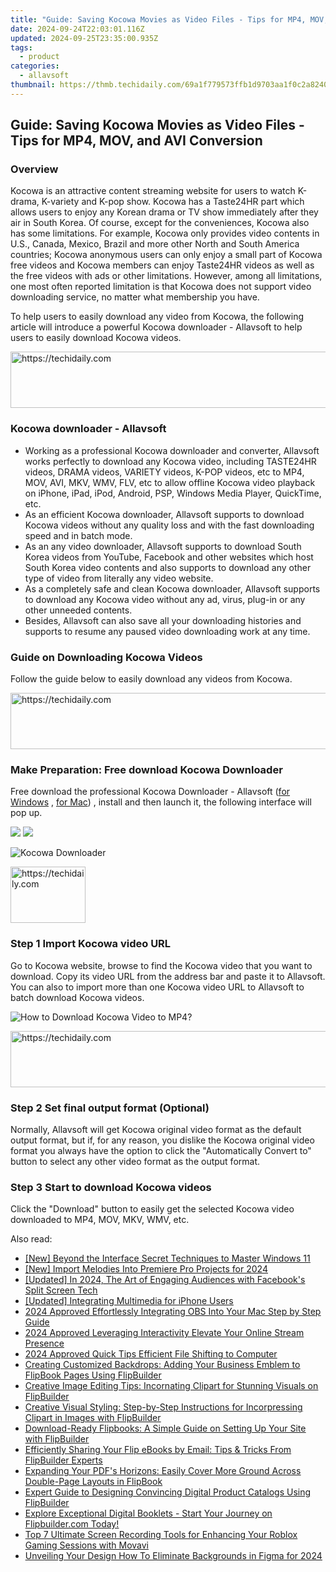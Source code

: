 ```yaml
---
title: "Guide: Saving Kocowa Movies as Video Files - Tips for MP4, MOV, and AVI Conversion"
date: 2024-09-24T22:03:01.116Z
updated: 2024-09-25T23:35:00.935Z
tags:
  - product
categories:
  - allavsoft
thumbnail: https://thmb.techidaily.com/69a1f779573ffb1d9703aa1f0c2a82407b77bc35052e19faef90f3eeabcd3dc4.jpg
---
```


## Guide: Saving Kocowa Movies as Video Files - Tips for MP4, MOV, and AVI Conversion

### Overview

Kocowa is an attractive content streaming website for users to watch K-drama, K-variety and K-pop show. Kocowa has a Taste24HR part which allows users to enjoy any Korean drama or TV show immediately after they air in South Korea. Of course, except for the conveniences, Kocowa also has some limitations. For example, Kocowa only provides video contents in U.S., Canada, Mexico, Brazil and more other North and South America countries; Kocowa anonymous users can only enjoy a small part of Kocowa free videos and Kocowa members can enjoy Taste24HR videos as well as the free videos with ads or other limitations. However, among all limitations, one most often reported limitation is that Kocowa does not support video downloading service, no matter what membership you have.

To help users to easily download any video from Kocowa, the following article will introduce a powerful Kocowa downloader - Allavsoft to help users to easily download Kocowa videos.

<!-- affiliate ads begin -->
<a href="https://aligracehair.sjv.io/c/5597632/1938750/19272" target="_top" id="1938750">
  <img src="//a.impactradius-go.com/display-ad/19272-1938750" border="0" alt="https://techidaily.com" width="728" height="90"/>
</a>
<img height="0" width="0" src="https://aligracehair.sjv.io/i/5597632/1938750/19272" style="position:absolute;visibility:hidden;" border="0" />
<!-- affiliate ads end -->

### Kocowa downloader - Allavsoft

* Working as a professional Kocowa downloader and converter, Allavsoft works perfectly to download any Kocowa video, including TASTE24HR videos, DRAMA videos, VARIETY videos, K-POP videos, etc to MP4, MOV, AVI, MKV, WMV, FLV, etc to allow offline Kocowa video playback on iPhone, iPad, iPod, Android, PSP, Windows Media Player, QuickTime, etc.
* As an efficient Kocowa downloader, Allavsoft supports to download Kocowa videos without any quality loss and with the fast downloading speed and in batch mode.
* As an any video downloader, Allavsoft supports to download South Korea videos from YouTube, Facebook and other websites which host South Korea video contents and also supports to download any other type of video from literally any video website.
* As a completely safe and clean Kocowa downloader, Allavsoft supports to download any Kocowa video without any ad, virus, plug-in or any other unneeded contents.
* Besides, Allavsoft can also save all your downloading histories and supports to resume any paused video downloading work at any time.

### Guide on Downloading Kocowa Videos

Follow the guide below to easily download any videos from Kocowa.

<!-- affiliate ads begin -->
<a href="https://dhgate.sjv.io/c/5597632/1186802/12108" target="_top" id="1186802">
  <img src="//a.impactradius-go.com/display-ad/12108-1186802" border="0" alt="https://techidaily.com" width="728" height="90"/>
</a>
<img height="0" width="0" src="https://dhgate.sjv.io/i/5597632/1186802/12108" style="position:absolute;visibility:hidden;" border="0" />
<!-- affiliate ads end -->

### Make Preparation: Free download Kocowa Downloader

Free download the professional Kocowa Downloader - Allavsoft ([for Windows](https://tools.techidaily.com/allavsoft/products/) , [for Mac](https://tools.techidaily.com/allavsoft/products/)) , install and then launch it, the following interface will pop up.

[![](https://www.allavsoft.com/how-to/../images/how-to/free-download-win.jpg)](https://tools.techidaily.com/allavsoft/products/) [![](https://www.allavsoft.com/how-to/../images/how-to/free-download-mac.jpg)](https://tools.techidaily.com/allavsoft/products/)

![Kocowa Downloader](https://www.allavsoft.com/how-to/../images/allavsoft/screen-shot-600.jpg)

<!-- affiliate ads begin -->
<a href="https://bluetties.sjv.io/c/5597632/2141688/17094" target="_top" id="2141688">
  <img src="//a.impactradius-go.com/display-ad/17094-2141688" border="0" alt="https://techidaily.com" width="120" height="90"/>
</a>
<img height="0" width="0" src="https://bluetties.sjv.io/i/5597632/2141688/17094" style="position:absolute;visibility:hidden;" border="0" />
<!-- affiliate ads end -->

### Step 1 Import Kocowa video URL

Go to Kocowa website, browse to find the Kocowa video that you want to download. Copy its video URL from the address bar and paste it to Allavsoft. You can also to import more than one Kocowa video URL to Allavsoft to batch download Kocowa videos.

![How to Download Kocowa Video to MP4?](https://www.allavsoft.com/how-to/../images/how-to/download-rtmp-video/download-rtmp-video.jpg)

<!-- affiliate ads begin -->
<a href="https://imp.i357552.net/c/5597632/999558/11832" target="_top" id="999558">
  <img src="//a.impactradius-go.com/display-ad/11832-999558" border="0" alt="https://techidaily.com" width="728" height="90"/>
</a>
<img height="0" width="0" src="https://imp.i357552.net/i/5597632/999558/11832" style="position:absolute;visibility:hidden;" border="0" />
<!-- affiliate ads end -->

### Step 2 Set final output format (Optional)

Normally, Allavsoft will get Kocowa original video format as the default output format, but if, for any reason, you dislike the Kocowa original video format you always have the option to click the "Automatically Convert to" button to select any other video format as the output format.

### Step 3 Start to download Kocowa videos

Click the "Download" button to easily get the selected Kocowa video downloaded to MP4, MOV, MKV, WMV, etc.

<ins class="adsbygoogle"
     style="display:block"
     data-ad-format="autorelaxed"
     data-ad-client="ca-pub-7571918770474297"
     data-ad-slot="1223367746"></ins>

<ins class="adsbygoogle"
     style="display:block"
     data-ad-client="ca-pub-7571918770474297"
     data-ad-slot="8358498916"
     data-ad-format="auto"
     data-full-width-responsive="true"></ins>

<span class="atpl-alsoreadstyle">Also read:</span>
<div><ul>
<li><a href="https://extra-hints.techidaily.com/new-beyond-the-interface-secret-techniques-to-master-windows-11/"><u>[New] Beyond the Interface Secret Techniques to Master Windows 11</u></a></li>
<li><a href="https://article-posts.techidaily.com/new-import-melodies-into-premiere-pro-projects-for-2024/"><u>[New] Import Melodies Into Premiere Pro Projects for 2024</u></a></li>
<li><a href="https://facebook-video-files.techidaily.com/updated-in-2024-the-art-of-engaging-audiences-with-facebooks-split-screen-tech/"><u>[Updated] In 2024, The Art of Engaging Audiences with Facebook's Split Screen Tech</u></a></li>
<li><a href="https://article-tips.techidaily.com/updated-integrating-multimedia-for-iphone-users/"><u>[Updated] Integrating Multimedia for iPhone Users</u></a></li>
<li><a href="https://screen-video-capture.techidaily.com/2024-approved-effortlessly-integrating-obs-into-your-mac-step-by-step-guide/"><u>2024 Approved Effortlessly Integrating OBS Into Your Mac Step by Step Guide</u></a></li>
<li><a href="https://extra-guidance.techidaily.com/2024-approved-leveraging-interactivity-elevate-your-online-stream-presence/"><u>2024 Approved Leveraging Interactivity Elevate Your Online Stream Presence</u></a></li>
<li><a href="https://extra-skills.techidaily.com/2024-approved-quick-tips-efficient-file-shifting-to-computer/"><u>2024 Approved Quick Tips Efficient File Shifting to Computer</u></a></li>
<li><a href="https://win-net.techidaily.com/creating-customized-backdrops-adding-your-business-emblem-to-flipbook-pages-using-flipbuilder/"><u>Creating Customized Backdrops: Adding Your Business Emblem to FlipBook Pages Using FlipBuilder</u></a></li>
<li><a href="https://win-net.techidaily.com/creative-image-editing-tips-incornating-clipart-for-stunning-visuals-on-flipbuilder/"><u>Creative Image Editing Tips: Incornating Clipart for Stunning Visuals on FlipBuilder</u></a></li>
<li><a href="https://win-net.techidaily.com/creative-visual-styling-step-by-step-instructions-for-incorpressing-clipart-in-images-with-flipbuilder/"><u>Creative Visual Styling: Step-by-Step Instructions for Incorpressing Clipart in Images with FlipBuilder</u></a></li>
<li><a href="https://win-net.techidaily.com/download-ready-flipbooks-a-simple-guide-on-setting-up-your-site-with-flipbuilder/"><u>Download-Ready Flipbooks: A Simple Guide on Setting Up Your Site with FlipBuilder</u></a></li>
<li><a href="https://win-net.techidaily.com/efficiently-sharing-your-flip-ebooks-by-email-tips-and-tricks-from-flipbuilder-experts/"><u>Efficiently Sharing Your Flip eBooks by Email: Tips & Tricks From FlipBuilder Experts</u></a></li>
<li><a href="https://win-net.techidaily.com/expanding-your-pdfs-horizons-easily-cover-more-ground-across-double-page-layouts-in-flipbook/"><u>Expanding Your PDF's Horizons: Easily Cover More Ground Across Double-Page Layouts in FlipBook</u></a></li>
<li><a href="https://win-net.techidaily.com/expert-guide-to-designing-convincing-digital-product-catalogs-using-flipbuilder/"><u>Expert Guide to Designing Convincing Digital Product Catalogs Using FlipBuilder</u></a></li>
<li><a href="https://win-net.techidaily.com/explore-exceptional-digital-booklets-start-your-journey-on-flipbuildercom-today/"><u>Explore Exceptional Digital Booklets - Start Your Journey on Flipbuilder.com Today!</u></a></li>
<li><a href="https://tech-savvy.techidaily.com/top-7-ultimate-screen-recording-tools-for-enhancing-your-roblox-gaming-sessions-with-movavi/"><u>Top 7 Ultimate Screen Recording Tools for Enhancing Your Roblox Gaming Sessions with Movavi</u></a></li>
<li><a href="https://some-skills.techidaily.com/unveiling-your-design-how-to-eliminate-backgrounds-in-figma-for-2024/"><u>Unveiling Your Design How To Eliminate Backgrounds in Figma for 2024</u></a></li>
</ul></div>

